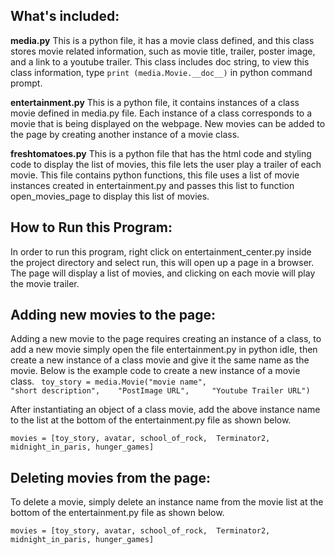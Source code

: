 ﻿## What's included: ##

**media.py**
This is a python file, it has a movie class defined, and this
class stores movie related information, such as movie title, trailer, 
poster image, and a link to a youtube trailer. This class includes doc string, to view this class information, type `print (media.Movie.__doc__)` in python command prompt. 

**entertainment.py**
This is a python file, it contains instances of a class movie defined in 
media.py file. Each instance of a class corresponds to a movie that 
is being displayed on the webpage. New movies can be added to the page by
creating another instance of a movie class.

**freshtomatoes.py**
This is a python file that has the html code and styling code to display the list of movies, this file lets the user play a trailer of each movie. This file contains python functions, this file uses a list of movie instances created in entertainment.py and passes this list to function open_movies_page to display this list of movies.

## How to Run this Program: ##
In order to run this program, right click on entertainment_center.py inside  the project directory and select
run, this will open up a page in a browser. The page will display a list of movies, and clicking on each movie will play the movie trailer.


## Adding new movies to the page: ##
Adding a new movie to the page requires creating an instance of a class, to add a new
movie simply open the file entertainment.py in python idle, then create a new instance of a class movie and give it the same name as the movie. Below is the example code to create a new instance of a movie class.
`
toy_story = media.Movie("movie name",                           
                        "short description",   
                        "PostImage URL",    
                        "Youtube Trailer URL")`

After instantiating an object of a class movie, add the above instance name to the list at the bottom of the entertainment.py file as shown below.

`movies = [toy_story, avatar, school_of_rock, 
          Terminator2, midnight_in_paris, hunger_games]
`
## Deleting movies from the page: ##
To delete a movie, simply delete an instance name from the movie list at the bottom of the entertainment.py file as shown below.

`movies = [toy_story, avatar, school_of_rock, 
          Terminator2, midnight_in_paris, hunger_games]
`



